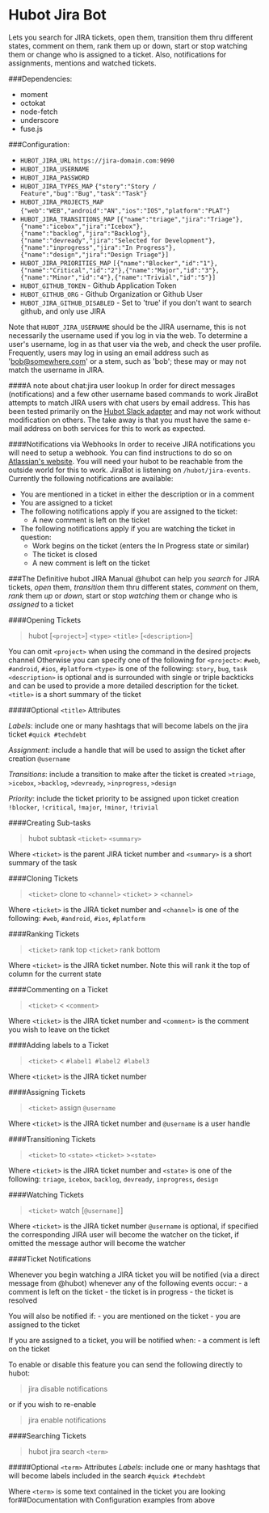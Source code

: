 # Hubot Jira Bot
Lets you search for JIRA tickets, open
them, transition them thru different states, comment on them, rank
them up or down, start or stop watching them or change who is
assigned to a ticket. Also, notifications for assignments, mentions and watched tickets.

###Dependencies:
- moment
- octokat
- node-fetch
- underscore
- fuse.js

###Configuration:
- `HUBOT_JIRA_URL` `https://jira-domain.com:9090`
- `HUBOT_JIRA_USERNAME`
- `HUBOT_JIRA_PASSWORD`
- `HUBOT_JIRA_TYPES_MAP`  `{"story":"Story / Feature","bug":"Bug","task":"Task"}`
- `HUBOT_JIRA_PROJECTS_MAP`  `{"web":"WEB","android":"AN","ios":"IOS","platform":"PLAT"}`
- `HUBOT_JIRA_TRANSITIONS_MAP` `[{"name":"triage","jira":"Triage"},{"name":"icebox","jira":"Icebox"},{"name":"backlog","jira":"Backlog"},{"name":"devready","jira":"Selected for Development"},{"name":"inprogress","jira":"In Progress"},{"name":"design","jira":"Design Triage"}]`
- `HUBOT_JIRA_PRIORITIES_MAP` `[{"name":"Blocker","id":"1"},{"name":"Critical","id":"2"},{"name":"Major","id":"3"},{"name":"Minor","id":"4"},{"name":"Trivial","id":"5"}]`
- `HUBOT_GITHUB_TOKEN` - Github Application Token
- `HUBOT_GITHUB_ORG` - Github Organization or Github User
- `HUBOT_JIRA_GITHUB_DISABLED` - Set to 'true' if you don't want to search github, and only use JIRA

Note that `HUBOT_JIRA_USERNAME` should be the JIRA username, this is
not necessarily the username used if you log in via the web.  To
determine a user's username, log in as that user via the web, and check
the user profile.  Frequently, users may log in using an email address such
as 'bob@somewhere.com' or a stem, such as 'bob'; these may or may not match
the username in JIRA.

####A note about chat:jira user lookup
In order for direct messages (notifications) and a few other
username based commands to work JiraBot attempts to match JIRA users with chat
users by email address. This has been tested primarily on the [Hubot
Slack adapter](https://github.com/slackhq/hubot-slack) and may not work without modification on others.
The take away is that you must have the same e-mail address on both
services for this to work as expected.

####Notifications via Webhooks
In order to receive JIRA notifications you will need to setup a webhook.
You can find instructions to do so on [Atlassian's
website](https://developer.atlassian.com/jiradev/jira-apis/webhooks).
You will need your hubot to be reachable from the outside world for this
to work. JiraBot is listening on `/hubot/jira-events`. Currently
the following notifications are available:

* You are mentioned in a ticket in either the description or in a
  comment
* You are assigned to a ticket
* The following notifications apply if you are assigned to the ticket:
    * A new comment is left on the ticket
* The following notifications apply if you are watching the ticket in
  question:
    * Work begins on the ticket (enters the In Progress state or similar)
    * The ticket is closed
    * A new comment is left on the ticket

###The Definitive hubot JIRA Manual
@hubot can help you *search* for JIRA tickets, *open*
them, *transition* them thru different states, *comment* on them, *rank*
them _up_ or _down_, start or stop *watching* them or change who is
*assigned* to a ticket


####Opening Tickets
> hubot [`<project>`] `<type>` `<title>` [`<description>`]

You can omit `<project>` when using the command in the desired projects channel
Otherwise you can specify one of the following for `<project>`: `#web`,  `#android`,  `#ios`,  `#platform`
`<type>` is one of the following: `story`,  `bug`,  `task`
`<description>` is optional and is surrounded with single or triple backticks
and can be used to provide a more detailed description for the ticket.
`<title>` is a short summary of the ticket

#####Optional `<title>` Attributes

_Labels_: include one or many hashtags that will become labels on the jira ticket
     `#quick #techdebt`

_Assignment_: include a handle that will be used to assign the ticket after creation
     `@username`

_Transitions_: include a transition to make after the ticket is created
    `>triage`,  `>icebox`,  `>backlog`,  `>devready`,  `>inprogress`,  `>design`

_Priority_: include the ticket priority to be assigned upon ticket creation
    `!blocker`,  `!critical`,  `!major`,  `!minor`,  `!trivial`


####Creating Sub-tasks
> hubot subtask `<ticket>` `<summary>`

Where `<ticket>` is the parent JIRA ticket number
and `<summary>` is a short summary of the task


####Cloning Tickets
>`<ticket>` clone to `<channel>`
> `<ticket>` > `<channel>`

Where `<ticket>` is the JIRA ticket number
and `<channel>` is one of the following: `#web`,  `#android`,  `#ios`,  `#platform`


####Ranking Tickets
>`<ticket>` rank top
> `<ticket>` rank bottom

Where `<ticket>` is the JIRA ticket number. Note this will rank it the top
of column for the current state


####Commenting on a Ticket
>`<ticket>` < `<comment>`

Where `<ticket>` is the JIRA ticket number
and `<comment>` is the comment you wish to leave on the ticket


####Adding labels to a Ticket
>`<ticket>` < `#label1 #label2 #label3`

Where `<ticket>` is the JIRA ticket number


####Assigning Tickets
>`<ticket>` assign `@username`

Where `<ticket>` is the JIRA ticket number
and `@username` is a user handle


####Transitioning Tickets
>`<ticket>` to `<state>`
> `<ticket>` >`<state>`

Where `<ticket>` is the JIRA ticket number
and `<state>` is one of the following: `triage`,  `icebox`,  `backlog`,  `devready`,  `inprogress`,  `design`


####Watching Tickets
>`<ticket>` watch [`@username]`]

Where `<ticket>` is the JIRA ticket number
`@username` is optional, if specified the corresponding JIRA user will become
the watcher on the ticket, if omitted the message author will become the watcher


####Ticket Notifications

Whenever you begin watching a JIRA ticket you will be notified (via a direct
message from @hubot) whenever any of the following events occur:
     - a comment is left on the ticket
     - the ticket is in progress
     - the ticket is resolved

You will also be notified if:
     - you are mentioned on the ticket
     - you are assigned to the ticket

If you are assigned to a ticket, you will be notified when:
      - a comment is left on the ticket

To enable or disable this feature you can send the following directly to hubot:

> jira disable notifications

or if you wish to re-enable

> jira enable notifications


####Searching Tickets
> hubot jira search `<term>`

#####Optional `<term>` Attributes
 _Labels_: include one or many hashtags that will become labels included in the search
      `#quick #techdebt`

Where `<term>` is some text contained in the ticket you are looking for##Documentation with Configuration examples from above

